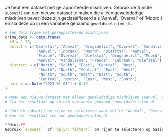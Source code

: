 Je hebt een dataset met gerapporteerde misdrijven. Gebruik de functie `subset()` om een nieuwe dataset te maken die alleen gewelddadige misdrijven bevat (deze zijn geclassificeerd als 'Aanval', 'Overval' of 'Moord') en sla deze op in een variabele genaamd `geweldsdelicten_df`.

```R
# Een data frame met gerapporteerde misdrijven
crime_data <- data.frame(
  id = 1:20,
  delict = c("Diefstal", "Aanval", "Drugsdelict", "Overval", "Vandalisme", 
              "Aanval", "Inbraak", "Moord", "Diefstal", "Aanval",
              "Fraude", "Overval", "Diefstal", "Drugsdelict", "Moord",
              "Aanval", "Vandalisme", "Fraude", "Inbraak", "Diefstal"),
  district = c("North", "South", "East", "Central", "West",
               "South", "North", "Central", "East", "West",
               "North", "South", "West", "East", "South",
               "Central", "North", "East", "West", "South"),
  date = as.Date("2023-01-01") + 0:19
)

# Maak een nieuwe dataset met alleen gewelddadige misdrijven (Aanval, Overval of Moord)
# Sla het resultaat op in een variabele genaamd 'geweldsdelicten_df'

# Gebruik subset() om rijen te selecteren waar delict "Aanval", "Overval" of "Moord" is
# Ken het resultaat toe aan geweldsdelicten_df

**Hint:**  
Gebruik `subset()` of `dplyr::filter()` om rijen te selecteren op basis van een voorwaarde, bijvoorbeeld: delict %in% c('Aanval', 'Overval', 'Moord').
```

